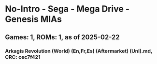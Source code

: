# No-Intro - Sega - Mega Drive - Genesis MIAs
## Games: 1, ROMs: 1, as of 2025-02-22

### Arkagis Revolution (World) (En,Fr,Es) (Aftermarket) (Unl).md, CRC: cec7f421
